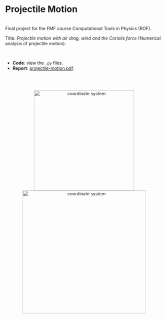 # Projectile Motion

<br/>
Final project for the FMF course Computational Tools in Physics (ROF).
<br />

Title: *Projectile motion with air drag, wind and the Coriolis force* (Numerical analysis of projectile motion).

<br/>

* **Code**: view the ```.py``` files.
* **Report**: [projectile-motion.pdf](https://github.com/gnzasao/projectile-motion/blob/master/projectile-motion.pdf).
<br/>
<br/>

<p align="center">
<img src="https://github.com/gnzasao/projectile-motion/blob/master/figures/koordinatni_sistem1.png" alt="coordinate system" width="320"/>
<img src="https://github.com/gnzasao/projectile-motion/blob/master/figures/raztresenost_coriolis.png" alt="coordinate system" width="395"/>
</p>

